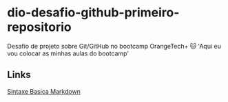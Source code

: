 # dio-desafio-github-primeiro-repositorio
Desafio de projeto sobre Git/GitHub no bootcamp OrangeTech+
:cat: 'Aqui eu vou colocar as minhas aulas do bootcamp'
## Links
[Sintaxe Basica Markdown](markdownguide.org)
